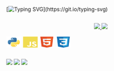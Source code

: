 [![Typing SVG](https://readme-typing-svg.herokuapp.com?size=35&duration=3000&color=3EFF3E&center=true&vCenter=true&width=1000&lines=HELLO%2C+MY+NAME+is+Victor+Marques;I'm+25+years+old;I+from+Brasil%2C+SP.)](https://git.io/typing-svg)

##

<div align="center">
  <a href="https://github.com/victormarques3">
  <img height="180em" src="https://github-readme-stats.vercel.app/api?username=victormarques3&show_icons=true&theme=chartreuse-dark&include_all_commits=true&count_private=true" />
  </a>
  <a href="https://github.com/victormarques3">
  <img height="180em" src="https://github-readme-stats.vercel.app/api/top-langs/?username=victormarques3&layout=compact&langs_count=7&theme=chartreuse-dark" />
  </a>
</div>

	
	
<div style="display: inline_block"><br>
  <img align="center" alt="Victor-Python" height="30" width="40" src="https://raw.githubusercontent.com/devicons/devicon/master/icons/python/python-original.svg">
  <img align="center" alt="Victor-Js" height="30" width="40" src="https://raw.githubusercontent.com/devicons/devicon/master/icons/javascript/javascript-plain.svg">
  <img align="center" alt="Victor-HTML" height="30" width="40" src="https://raw.githubusercontent.com/devicons/devicon/master/icons/html5/html5-original.svg">
  <img align="center" alt="Victor-CSS" height="30" width="40" src="https://raw.githubusercontent.com/devicons/devicon/master/icons/css3/css3-original.svg">
</div>
  
  ##
  
<div>
  <a href="https://www.instagram.com/vitinhom3" target="_blank"><img src="https://img.shields.io/badge/-Instagram-%23E4405F?style=for-the-badge&logo=instagram&logoColor=black" target="_blank"></a>
  <a href = "mailto:vm3code@gmail.com"><img src="https://img.shields.io/badge/-Gmail-%23333?style=for-the-badge&logo=gmail&logoColor=black" target="_blank"></a>
  <a href="#" target="_blank"><img src="https://img.shields.io/badge/-LinkedIn-%230077B5?style=for-the-badge&logo=linkedin&logoColor=black" target="_blank"></a> 
</div>
